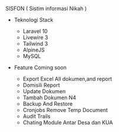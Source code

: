 SISFON ( Sistim informasi Nikah )

- Teknologi Stack 

    * Laravel 10 
    * Livewire 3
    * Tailwind 3
    * AlpineJS
    * MySQL

- Feature Coming soon

    * Export Excel All dokumen,and report
    * Domisili Report
    * Update Dokumen 
    * Tambah Dokumen N4
    * Backup And Restore
    * Cronjobs Remove Temp Document
    * Audit Trails
    * Chating Module Antar Desa dan KUA
    










